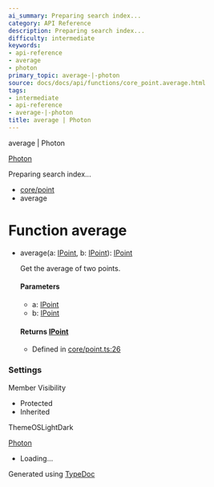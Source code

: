 ```yaml
---
ai_summary: Preparing search index...
category: API Reference
description: Preparing search index...
difficulty: intermediate
keywords:
- api-reference
- average
- photon
primary_topic: average-|-photon
source: docs/docs/api/functions/core_point.average.html
tags:
- intermediate
- api-reference
- average-|-photon
title: average | Photon
---
```

average | Photon

[Photon](../index.md)




Preparing search index...

* [core/point](../modules/core_point.md)
* average

# Function average

* average(a: [IPoint](../interfaces/core_schema.IPoint.md), b: [IPoint](../interfaces/core_schema.IPoint.md)): [IPoint](../interfaces/core_schema.IPoint.md)

  Get the average of two points.

  #### Parameters

  + a: [IPoint](../interfaces/core_schema.IPoint.md)
  + b: [IPoint](../interfaces/core_schema.IPoint.md)

  #### Returns [IPoint](../interfaces/core_schema.IPoint.md)

  + Defined in [core/point.ts:26](https://github.com/mwhite454/photon/blob/main/packages/photon/src/core/point.ts#L26)

### Settings

Member Visibility

* Protected
* Inherited

ThemeOSLightDark

[Photon](../index.md)

* Loading...

Generated using [TypeDoc](https://typedoc.org/)
